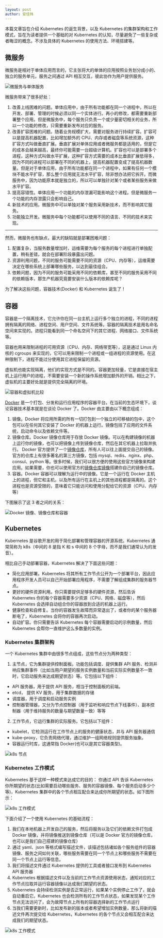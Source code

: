 ```yaml
---
layout: post
author: 安佳玮
---
```


本篇文章旨在介绍 Kubernetes 的诞生背景，以及 Kubernetes 的集群架构和工作模式，旨在为读者提供一个基础的对 Kubernetes 的认知，尽量避免了一些复杂或者晦涩的概念。不涉及具体的 Kubernetes 的使用方法、环境搭建等。

## 微服务

微服务是相对于单体应用而言的，它主张将大的单体的应用按照业务划分成小的、独立的服务单元，服务之间通过 API 相互交互，彼此协作为用户提供服务。

![微服务与单体服务](/assets/blog/micro.png?raw=true)

微服务带来了很多好处：

1. 改善上线困难的问题。单体应用中，由于所有功能都在同一个进程中，所以在开发、部署、管理的时候必须以同一个实体进行。再小的修改，都需要重新部署整个应用。但是微服务中，每个服务只负责一个或少量密切相关的业务，所以一个功能的修改，只需要重新发布对应的服务。
2. 改善扩容困难的问题。随着业务规模扩大，需要对服务进行持续扩容。扩容可以是提高机器配置，比如增加额外的 CPU、内存或者磁盘等系统资源，这种扩容方式叫做垂直扩展。垂直扩展对单体应用或者微服务都是适用的，但是它的成本会越来越高，最终你可能需要一台超级计算机。扩容也可以是部署多个进程，这种方式叫做水平扩展，这种扩容方式需要的成本比垂直扩展低得多，因为不同的进程可以部署在不同的机器上，提高机器配置变成了提高机器数量。但是对于单体应用，由于所有功能都在同一个进程中，如果有任何一个模块不能水平扩容，那么整个应用就无法水平扩容，除非想办法把它拆开。而微服务中，因为功能原本就是独立的，所以可以单独针对某个或者某些服务来做水平扩容。
3. 提高容错性。单体应用一个功能的内存泄漏可能影响这个进程。但是微服务一个功能的内存泄露只会影响自己。
4. 新技术的应用。微服务中可以单独对某个服务采用新技术，而不影响其它服务。
5. 功能独立开发。微服务中每个功能都可以使用不同的语言、不同的技术来实现。

------

然而，微服务也有缺点，最大的缺陷就是部署困难问题：

1. 配置复杂，当服务数量增加时，运维需要为每个服务的每个进程进行单独配置，稍有差错，就会在部署阶段暴露出问题。
2. 资源利用问题，不同的服务可能需要不同的资源（CPU、内存等），运维需要决定在哪些系统上部署哪些服务，以达到最佳组合。
3. 依赖问题，因为不同的服务可能采用不同的依赖库，甚至不同的服务采用不同的依赖版本，那生产机器究竟要安装什么版本的依赖库呢？

为了解决这些问题，容器技术(Docker) 和 Kubernetes 诞生了！

## 容器

容器是一个隔离技术，它允许你在同一台主机上运行多个独立的进程，不同的进程拥有隔离的网络、进程空间、用户空间、文件系统等。容器的隔离技术是用名命名空间来实现的。进程只能看到同一个命名空间下的其它进程、网络接口、文件系统等。

容器也用来限制进程的可用资源（CPU、内存、网络带宽等），这是通过 Linux 内核的 cgroups 来实现的，它可以用来限制一个进程或一组进程的资源使用。在这种限制下，进程不能过分使用其它进程保留的资源。

虚拟机也能实现隔离，他们的实现方式是不同的。容器更加轻量，它是直接在宿主机上运行用户的进程，不需要安装一个新的操作系统增加额外的开销。相比之下，虚拟机的主要好处就是提供完全隔离的环境。

![容器和虚拟机比较](/assets/blog/container.png?raw=true)

[Docker](https://www.docker.com) 是一个打包、分发和运行应用程序的容器平台。在当前的生态环境下，谈论容器技术基本就是在谈论 Docker 了。Docker 由主要由以下概念组成：

1. 镜像。Docker 将应用所需的所有一切打包到一个独立的可移植的包中，这个包可以在任何其它安装了 Docker 的机器上运行。镜像包括了应用的文件系统，启动命令以及依赖文件等。
2. 镜像仓库。Docker 镜像仓库用于存放 Docker 镜像。可以在构建镜像的机器上运行你的镜像，也可以把镜像上传到镜像仓库，然后在其它机器上拉取并执行。 Docker 官方提供了一个[镜像仓库](https://hub.docker.com)，所有人可以往上面提交自己的镜像。官方的仓库上有很多著名的第三方镜像，包括 mysql、redis、nginx、php、consul、python 等。很多时候，我们可以很方便的使用这些官方镜像来构建应用。如果需要，你也可以使用官方的[镜像仓库镜像](https://hub.docker.com/_/registry)搭建你自己的镜像仓库。
3. 容器。Docker 容器可以理解为运行中的镜像。它是一个运行在 Docker 主机上的进程，但它和主机，以及所有运行在主机上的其他进程都是隔离的。这个进程也是资源受限的，意味着它只能访问和使用分配给它的资源（CPU、内存等）

下图展示了这 3 者之间的关系：

![Docker 镜像、镜像仓库和容器](/assets/blog/docker.png?raw=true)

## Kubernetes

Kubernetes 是谷歌开发的用于简化部署和管理容器的开源系统。Kubernetes 通常简称为 k8s（中间的 8 是指 K 和 s 中间的 8 个字母，而不是我们通常认为的发音）。

相比自己手动部署容器，Kubernetes 解决了下面这些问题：

* 简化应用部署。Kubernetes 将其所有工作节点公开为一个部署平台，因此应用程序开发人员可以自己开始部署应用程序，不需要了解组成集群的服务器节点。
* 更好的硬件资源利用。你只需要提供足够多的硬件资源，然后告诉 Kubernetes 你的每个容器需要多少资源（CPU、网络、磁盘等），然后 Kubernetes 会选择自动组合你的容器放到合适的机器上运行。
* 健康检查和自修复。当你的容器发生故障而异常退出了，或者你的某个服务器断电了，Kubernetes 会将你的容器再次启动。
* 自动扩容。你只需要告诉 Kubernetes 每个容器需要启动的示例数量，然后 Kubernetes 会帮你一直维护这么多数量的实例。

### Kubernetes 集群架构

一个 Kubernetes 集群中由很多节点组成，这些节点分为两种类型：

1. 主节点，它为集群提供控制面板。功能包括调度、提供集群 API 服务、检测并响应集群事件（比如当用户期望的服务实例数量和当前实际实例数量不一致时，它启动服务来达成期望状态）等。它包括以下组件：

* API 服务器，用于提供 API 服务，相当于控制面板的前端。 
* etcd， 提供 KV 服务，用于集群数据的存储
* 调度器，用于调度和启动服务实例
* 控制器管理器，又分为节点控制器（用于监听和响应节点下线事件）、副本控制器（用于维持服务的数量与期望数量一致）等等

2. 工作节点，它运行集群的实际服务。它包括以下组件：

* kubelet，它检测运行在工作节点上的服务的健康状态，并与 API 服务器通信
* kube-proxy，它负责网络代理，通过维护一组网络规则提供服务抽象。
* 容器运行时库，这通常指 Docker(也可以是其它容器类型)。

![k8s 节点](/assets/blog/k8s-nodes.png?raw=true)

### Kubernetes 工作模式

Kubernetes 基于这样一种模式来达成它的目的： 你通过 API 告诉 Kubernetes 你所期望的状态(比如需要启动哪些服务、服务的容器镜像、每个服务启动多少个等)，Kubernetes 集群中的各个节点相互配合来达成你所期望的状态。如下图所示：

![k8s 工作模式](/assets/blog/k8s-work-model.png?raw=true)

下面介绍了一个使用 Kubernetes 的基础流程：

1. 我们在本地机器上开发自己的服务，然后将服务以及它们的依赖文件打包成 Docker 镜像，并将镜像推送到镜像仓库（可以是 Docker 官方的镜像仓库，也可以是我们自己搭建的镜像仓库）
2. 通过 yaml、json 等格式编写描述文件，该描述包括诸如各个服务组件的容器镜像、服务之间如何关联，哪些服务需要在同一个节点上和哪些服务不需要在同一个节点上运行等信息。
3. 我们将描述文件通过 Kubernetes 提供的工具或者接口发布到 Kubernetes API 服务器
4. Kubernetes 根据描述文件以及当前的工作节点资源使用状态，通知对应的工作节点拉取并运行容器镜像以达成我们期望的状态。
5. Kubernetes 会持续检测实例是否正常运行，如果某个实例停止工作了，就会自动重启它。Kubernetes 也会检测所有的工作节点状态，如果发现某个工作节点无法访问了，会为故障节点上所有的容器选择新的工作节点运行
6. 当我们需要更新时，比如发布新的版本或者希望增加实例数量，那么将新的描述文件再次提交给 Kubernetes，Kubernetes 的各个节点又会相互配合来达成我们的期望状态。


![k8s 工作模式](/assets/blog/k8s-work-model-detail.png?raw=true)










